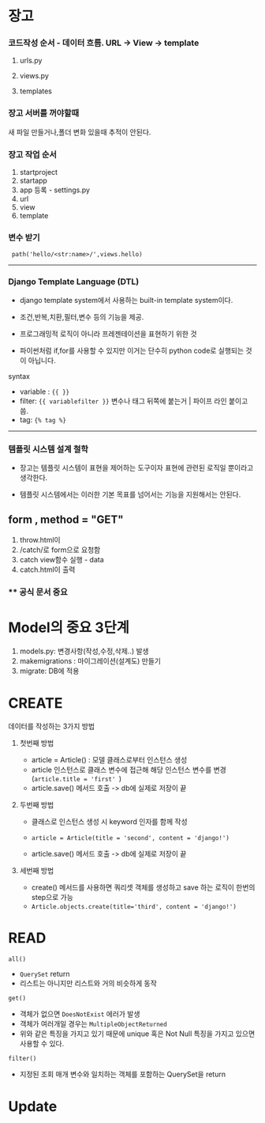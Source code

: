 # 장고

### 코드작성 순서 - 데이터 흐름. URL -> View -> template

1. urls.py
2. views.py

3. templates



### 장고 서버를 꺼야할때

새 파일 만들거나,폴더 변화 있을때 추적이 안된다.



### 장고 작업 순서

1. startproject
2. startapp
3. app 등록 - settings.py
4. url
5. view
6. template



### 변수 받기

` path('hello/<str:name>/',views.hello)`



-----



### Django Template Language (DTL)

- django template system에서 사용하는 built-in template system이다.
- 조건,반복,치환,필터,변수 등의 기능을 제공.
- 프로그래밍적 로직이 아니라 프레젠테이션을 표현하기 위한 것

- 파이썬처럼 if,for를 사용할 수 있지만 이거는 단수히 python code로 실행되는 것이 아닙니다.



syntax

- variable : `{{ }}`
- filter: `{{ variablefilter }}` 변수나 태그 뒤쪽에 붙는거 | 파이프 라인 붙이고 씀.
- tag: `{% tag %}`  





------



### 템플릿 시스템 설계 철학

- 장고는 템플릿 시스템이 표현을 제어하는 도구이자 표현에 관련된 로직일 뿐이라고 생각한다.

- 템플릿 시스템에서는 이러한 기본 목표를 넘어서는 기능을 지원해서는 안된다.



## form , method = "GET"

1. throw.html이
2. /catch/로 form으로 요청함
3. catch view함수 실행 - data
4. catch.html이 출력



### ** 공식 문서 중요



# Model의 중요 3단계

1. models.py: 변경사항(작성,수정,삭제..) 발생
2. makemigrations : 마이그레이션(설계도) 만들기
3. migrate: DB에 적용



# CREATE

데이터를 작성하는 3가지 방법

1. 첫번째 방법
   - article = Article() : 모델 클래스로부터 인스턴스 생성
   - article 인스턴스로 클래스 변수에 접근해 해당 인스턴스 변수를 변경 (`article.title = 'first' `)
   - article.save() 메서드 호출 -> db에 실제로 저장이 끝

2. 두번째 방법

   - 클래스로 인스턴스 생성 시 keyword 인자를 함께 작성
   - `article = Article(title = 'second', content = 'django!')`

   - article.save() 메서드 호출 -> db에 실제로 저장이 끝

3. 세번째 방법

   - create() 메서드를 사용하면 쿼리셋 객체를 생성하고 save 하는 로직이 한번의 step으로 가능
   - `Article.objects.create(title='third', content = 'django!')`



# READ

`all()`

- `QuerySet` return
- 리스트는 아니지만 리스트와 거의 비슷하게 동작

`get()`

- 객체가 없으면 `DoesNotExist` 에러가 발생
- 객체가 여러개일 경우는 `MultipleObjectReturned` 
- 위와 같은 특징을 가지고 있기 때문에 unique 혹은 Not Null 특징을 가지고 있으면 사용할 수 있다.

`filter()`

- 지정된 조회 매개 변수와 일치하는 객체를 포함하는 QuerySet을 return



# Update

